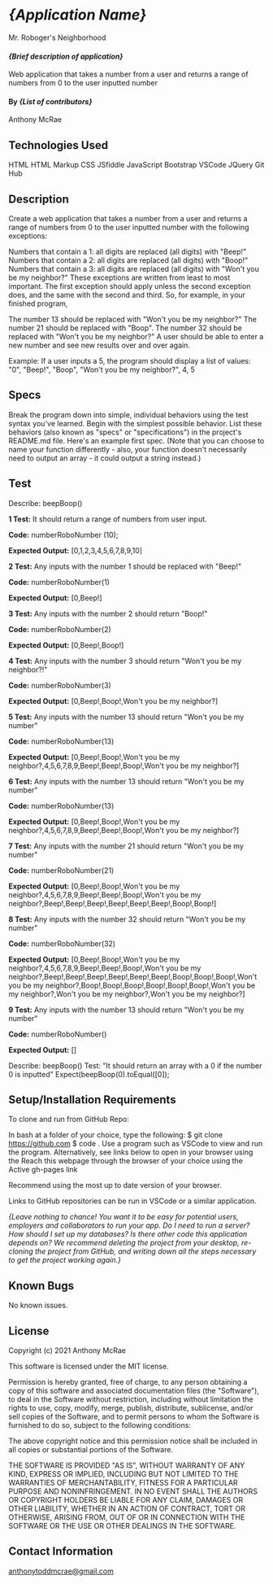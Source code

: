 # _{Application Name}_
Mr. Roboger's Neighborhood

#### _{Brief description of application}_
 Web application that takes a number from a user and returns a range of numbers from 0 to the user inputted number 
#### By _**{List of contributors}**_
Anthony McRae
## Technologies Used

HTML
HTML Markup
CSS
JSfiddle
JavaScript
Bootstrap
VSCode
JQuery
Git Hub

## Description
Create a web application that takes a number from a user and returns a range of numbers from 0 to the user inputted number with the following exceptions:

Numbers that contain a 1: all digits are replaced (all digits) with "Beep!"
Numbers that contain a 2: all digits are replaced (all digits) with "Boop!"
Numbers that contain a 3: all digits are replaced (all digits) with "Won't you be my neighbor?"
These exceptions are written from least to most important. The first exception should apply unless the second exception does, and the same with the second and third. So, for example, in your finished program,

The number 13 should be replaced with "Won't you be my neighbor?"
The number 21 should be replaced with "Boop".
The number 32 should be replaced with "Won't you be my neighbor?"
A user should be able to enter a new number and see new results over and over again.

Example: If a user inputs a 5, the program should display a list of values: "0", "Beep!", "Boop", "Won't you be my neighbor?", 4, 5

## Specs
Break the program down into simple, individual behaviors using the test syntax you've learned. Begin with the simplest possible behavior. List these behaviors (also known as "specs" or "specifications") in the project's README.md file. Here's an example first spec. (Note that you can choose to name your function differently - also, your function doesn't necessarily need to output an array - it could output a string instead.)
## Test
Describe: beepBoop()


**1 Test:** It should return a range of numbers from user input.


**Code:** numberRoboNumber (10);


**Expected Output:** [0,1,2,3,4,5,6,7,8,9,10]


**2 Test:** Any inputs with the number 1 should be replaced with "Beep!"


**Code:** numberRoboNumber(1)


**Expected Output:** [0,Beep!]


**3 Test:** Any inputs with the number 2 should return "Boop!"


**Code:** numberRoboNumber(2)


**Expected Output:** [0,Beep!,Boop!]


**4 Test:** Any inputs with the number 3 should return "Won't you be my neighbor?!"


**Code:** numberRoboNumber(3)


**Expected Output:** [0,Beep!,Boop!,Won't you be my neighbor?]


**5 Test:** Any inputs with the number 13 should return "Won't you be my number"


**Code:** numberRoboNumber(13)


**Expected Output:** [0,Beep!,Boop!,Won't you be my neighbor?,4,5,6,7,8,9,Beep!,Beep!,Boop!,Won't you be my neighbor?]


**6 Test:** Any inputs with the number 13 should return "Won't you be my number"


**Code:** numberRoboNumber(13)


**Expected Output:** [0,Beep!,Boop!,Won't you be my neighbor?,4,5,6,7,8,9,Beep!,Beep!,Boop!,Won't you be my neighbor?]


**7 Test:** Any inputs with the number 21 should return "Won't you be my number"


**Code:** numberRoboNumber(21)


**Expected Output:** [0,Beep!,Boop!,Won't you be my neighbor?,4,5,6,7,8,9,Beep!,Beep!,Boop!,Won't you be my neighbor?,Beep!,Beep!,Beep!,Beep!,Beep!,Beep!,Boop!,Boop!]


**8 Test:** Any inputs with the number 32 should return "Won't you be my number"


**Code:** numberRoboNumber(32)


**Expected Output:** [0,Beep!,Boop!,Won't you be my neighbor?,4,5,6,7,8,9,Beep!,Beep!,Boop!,Won't you be my neighbor?,Beep!,Beep!,Beep!,Beep!,Beep!,Beep!,Boop!,Boop!,Boop!,Won't you be my neighbor?,Boop!,Boop!,Boop!,Boop!,Boop!,Boop!,Won't you be my neighbor?,Won't you be my neighbor?,Won't you be my neighbor?]


**9 Test:** Any inputs with the number 13 should return "Won't you be my number"


**Code:** numberRoboNumber()


**Expected Output:** []



Describe: beepBoop()
Test: "It should return an array with a 0 if the number 0 is inputted"
Expect(beepBoop(0).toEqual([0]);

## Setup/Installation Requirements

To clone and run from GitHub Repo:

In bash at a folder of your choice, type the following:
$ git clone https://github.com
$ code .
Use a program such as VSCode to view and run the program.
Alternatively, see links below to open in your browser using the Reach this webpage through the browser of your choice using the Active gh-pages link

Recommend using the most up to date version of your browser.

Links to GitHub repositories can be run in VSCode or a similar application.

_{Leave nothing to chance! You want it to be easy for potential users, employers and collaborators to run your app. Do I need to run a server? How should I set up my databases? Is there other code this application depends on? We recommend deleting the project from your desktop, re-cloning the project from GitHub, and writing down all the steps necessary to get the project working again.}_

## Known Bugs

No known issues.

## License
Copyright (c) 2021 Anthony McRae

This software is licensed under the MIT license.

Permission is hereby granted, free of charge, to any person obtaining a copy of this software and associated documentation files (the "Software"), to deal in the Software without restriction, including without limitation the rights to use, copy, modify, merge, publish, distribute, sublicense, and/or sell copies of the Software, and to permit persons to whom the Software is furnished to do so, subject to the following conditions:

The above copyright notice and this permission notice shall be included in all copies or substantial portions of the Software.

THE SOFTWARE IS PROVIDED "AS IS", WITHOUT WARRANTY OF ANY KIND, EXPRESS OR IMPLIED, INCLUDING BUT NOT LIMITED TO THE WARRANTIES OF MERCHANTABILITY, FITNESS FOR A PARTICULAR PURPOSE AND NONINFRINGEMENT. IN NO EVENT SHALL THE AUTHORS OR COPYRIGHT HOLDERS BE LIABLE FOR ANY CLAIM, DAMAGES OR OTHER LIABILITY, WHETHER IN AN ACTION OF CONTRACT, TORT OR OTHERWISE, ARISING FROM, OUT OF OR IN CONNECTION WITH THE SOFTWARE OR THE USE OR OTHER DEALINGS IN THE SOFTWARE.

## Contact Information

anthonytoddmcrae@gmail.com